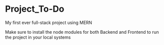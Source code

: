 # Project_To-Do
My first ever full-stack project using MERN

Make sure to install the node modules for both
Backend and Frontend to run the project in your
local systems